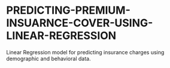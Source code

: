 # PREDICTING-PREMIUM-INSUARNCE-COVER-USING-LINEAR-REGRESSION
Linear Regression model for predicting insurance charges using demographic and behavioral data.
